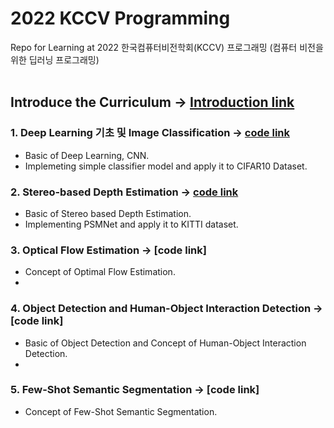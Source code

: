 # 2022 KCCV Programming
Repo for Learning at 2022 한국컴퓨터비전학회(KCCV) 프로그래밍 (컴퓨터 비전을 위한 딥러닝 프로그래밍)</br></br>

## Introduce the Curriculum -> [Introduction link](https://github.com/ChoiDae1/2022_Korea_CV_Society_Programming/blob/main/%ED%95%9C%EA%B5%AD%EC%BB%B4%ED%93%A8%ED%84%B0%EB%B9%84%EC%A0%84%ED%95%99%ED%9A%8C_%ED%94%84%EB%A1%9C%EA%B7%B8%EB%9E%98%EB%B0%8D%EC%BB%A4%EB%A6%AC%ED%81%98%EB%9F%BC.pdf)

### 1. Deep Learning 기초 및 Image Classification -> [code link](https://github.com/ChoiDae1/2022_Korea_Compuer_Vision_Society_Programming/blob/main/Deep_Learning_%EA%B8%B0%EC%B4%88_%EB%B0%8F_Image_Classification.ipynb)
- Basic of Deep Learning, CNN.
- Implemeting simple classifier model and apply it to CIFAR10 Dataset. 

### 2. Stereo-based Depth Estimation -> [code link](https://github.com/ChoiDae1/2022_Korea_Compuer_Vision_Society_Programming/blob/main/PSMnet.ipynb)
- Basic of Stereo based Depth Estimation.
- Implementing PSMNet and apply it to KITTI dataset.

### 3. Optical Flow Estimation -> [code link]
- Concept of Optimal Flow Estimation.
- 
### 4. Object Detection and Human-Object Interaction Detection -> [code link]
- Basic of Object Detection and Concept of Human-Object Interaction Detection.
- 
### 5. Few-Shot Semantic Segmentation -> [code link]
- Concept of Few-Shot Semantic Segmentation.
